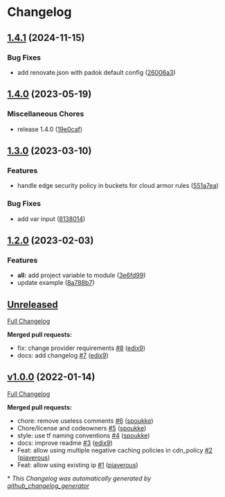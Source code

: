 # Changelog

## [1.4.1](https://github.com/padok-team/terraform-google-lb/compare/v1.4.0...v1.4.1) (2024-11-15)


### Bug Fixes

* add renovate.json with padok default config ([26006a3](https://github.com/padok-team/terraform-google-lb/commit/26006a34a94a9fb75fe3e4d745539a1bb2922c0d))

## [1.4.0](https://github.com/padok-team/terraform-google-lb/compare/v1.3.0...v1.4.0) (2023-05-19)


### Miscellaneous Chores

* release 1.4.0 ([19e0caf](https://github.com/padok-team/terraform-google-lb/commit/19e0cafb53b506e74b344da71b9171a88c356823))

## [1.3.0](https://github.com/padok-team/terraform-google-lb/compare/v1.2.0...v1.3.0) (2023-03-10)


### Features

* handle edge security policy in buckets for cloud armor rules ([551a7ea](https://github.com/padok-team/terraform-google-lb/commit/551a7eae543460aabb54032f836d3c2f16af8747))


### Bug Fixes

* add var input ([8138014](https://github.com/padok-team/terraform-google-lb/commit/813801436c2f85379abcae6f63016ec5a4ff3e98))

## [1.2.0](https://github.com/padok-team/terraform-google-lb/compare/v1.1.0...v1.2.0) (2023-02-03)


### Features

* **all:** add project variable to module ([3e6fd99](https://github.com/padok-team/terraform-google-lb/commit/3e6fd991f6b5f07246b96f5d42a3bcd5b1ea4eaa))
* update example ([8a788b7](https://github.com/padok-team/terraform-google-lb/commit/8a788b7c1d4ca7fbaa713a145a3dc16cc02584f6))

## [Unreleased](https://github.com/padok-team/terraform-google-lb/tree/HEAD)

[Full Changelog](https://github.com/padok-team/terraform-google-lb/compare/v1.0.0...HEAD)

**Merged pull requests:**

- fix: change provider requirements [\#8](https://github.com/padok-team/terraform-google-lb/pull/8) ([edix9](https://github.com/edix9))
- docs: add changelog [\#7](https://github.com/padok-team/terraform-google-lb/pull/7) ([edix9](https://github.com/edix9))

## [v1.0.0](https://github.com/padok-team/terraform-google-lb/tree/v1.0.0) (2022-01-14)

[Full Changelog](https://github.com/padok-team/terraform-google-lb/compare/e3271ecf7cedad94784d0c42379aed7e81280dba...v1.0.0)

**Merged pull requests:**

- chore: remove useless comments [\#6](https://github.com/padok-team/terraform-google-lb/pull/6) ([spoukke](https://github.com/spoukke))
- Chore/license and codeowners [\#5](https://github.com/padok-team/terraform-google-lb/pull/5) ([spoukke](https://github.com/spoukke))
- style: use tf naming conventions [\#4](https://github.com/padok-team/terraform-google-lb/pull/4) ([spoukke](https://github.com/spoukke))
- docs: improve readme [\#3](https://github.com/padok-team/terraform-google-lb/pull/3) ([edix9](https://github.com/edix9))
- Feat: allow using multiple negative caching policies in cdn\_policy [\#2](https://github.com/padok-team/terraform-google-lb/pull/2) ([piaverous](https://github.com/piaverous))
- Feat: allow using existing ip [\#1](https://github.com/padok-team/terraform-google-lb/pull/1) ([piaverous](https://github.com/piaverous))



\* *This Changelog was automatically generated by [github_changelog_generator](https://github.com/github-changelog-generator/github-changelog-generator)*
